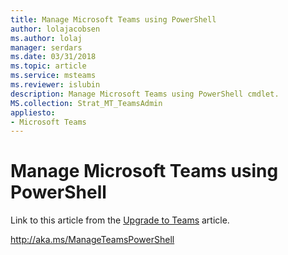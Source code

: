 ```yaml
---
title: Manage Microsoft Teams using PowerShell
author: lolajacobsen
ms.author: lolaj
manager: serdars
ms.date: 03/31/2018
ms.topic: article
ms.service: msteams
ms.reviewer: islubin
description: Manage Microsoft Teams using PowerShell cmdlet.
MS.collection: Strat_MT_TeamsAdmin
appliesto: 
- Microsoft Teams
---
```


Manage Microsoft Teams using PowerShell
======================================

Link to this article from the [Upgrade to Teams](upgrade-to-Teams.md) article.

http://aka.ms/ManageTeamsPowerShell 
